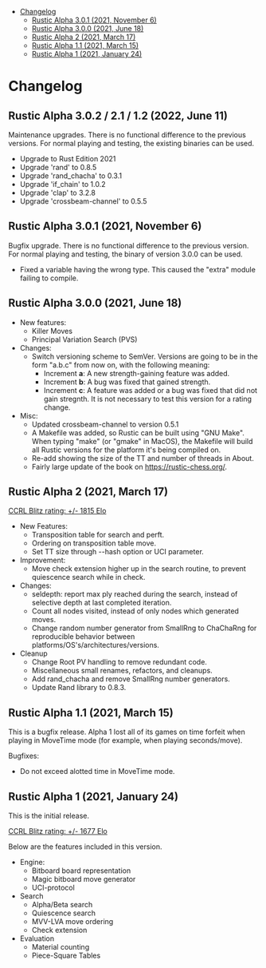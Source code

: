 
<!-- @import "[TOC]" {cmd="toc" depthFrom=1 depthTo=6 orderedList=false} -->

<!-- code_chunk_output -->

- [Changelog](#changelog)
  - [Rustic Alpha 3.0.1 (2021, November 6)](#rustic-alpha-301-2021-november-6)
  - [Rustic Alpha 3.0.0 (2021, June 18)](#rustic-alpha-300-2021-june-18)
  - [Rustic Alpha 2 (2021, March 17)](#rustic-alpha-2-2021-march-17)
  - [Rustic Alpha 1.1 (2021, March 15)](#rustic-alpha-11-2021-march-15)
  - [Rustic Alpha 1 (2021, January 24)](#rustic-alpha-1-2021-january-24)

<!-- /code_chunk_output -->
# Changelog

## Rustic Alpha 3.0.2 / 2.1 / 1.2 (2022, June 11)

Maintenance upgrades. There is no functional difference to the previous
versions. For normal playing and testing, the existing binaries can be
used.

- Upgrade to Rust Edition 2021
- Upgrade 'rand' to 0.8.5
- Upgrade 'rand_chacha' to 0.3.1
- Upgrade 'if_chain' to 1.0.2
- Upgrade 'clap' to 3.2.8
- Upgrade 'crossbeam-channel' to 0.5.5

## Rustic Alpha 3.0.1 (2021, November 6)

Bugfix upgrade. There is no functional difference to the previous version.
For normal playing and testing, the binary of version 3.0.0 can be used.

- Fixed a variable having the wrong type. This caused the "extra" module
  failing to compile.

## Rustic Alpha 3.0.0 (2021, June 18)

- New features:
  - Killer Moves
  - Principal Variation Search (PVS)
- Changes:
  - Switch versioning scheme to SemVer. Versions are going to be in the
    form "a.b.c" from now on, with the following meaning:
    - Increment **a**: A new strength-gaining feature was added.
    - Increment **b**: A bug was fixed that gained strength.
    - Increment **c**: A feature was added or a bug was fixed that did not
      gain stregnth. It is not necessary to test this version for a rating
      change.
- Misc:
  - Updated crossbeam-channel to version 0.5.1
  - A Makefile was added, so Rustic can be built using "GNU Make". When
    typing "make" (or "gmake" in MacOS), the Makefile will build all Rustic
    versions for the platform it's being compiled on.
  - Re-add showing the size of the TT and number of threads in About.
  - Fairly large update of the book on https://rustic-chess.org/.

## Rustic Alpha 2 (2021, March 17)

[CCRL Blitz rating: +/- 1815 Elo](https://ccrl.chessdom.com/ccrl/404/cgi/engine_details.cgi?print=Details&each_game=1&eng=Rustic%20Alpha%202%2064-bit#Rustic_Alpha_2_64-bit)

- New Features:
  - Transposition table for search and perft.
  - Ordering on transposition table move.
  - Set TT size through --hash option or UCI parameter.
- Improvement:
  - Move check extension higher up in the search routine, to prevent
    quiescence search while in check.
- Changes:
  - seldepth: report max ply reached during the search, instead of
    selective depth at last completed iteration.
  - Count all nodes visited, instead of only nodes which generated moves.
  - Change random number generator from SmallRng to ChaChaRng for
    reproducible behavior between platforms/OS's/architectures/versions.
- Cleanup
  - Change Root PV handling to remove redundant code.
  - Miscellaneous small renames, refactors, and cleanups.
  - Add rand_chacha and remove SmallRng number generators.
  - Update Rand library to 0.8.3.

## Rustic Alpha 1.1 (2021, March 15)

This is a bugfix release. Alpha 1 lost all of its games on time forfeit
when playing in MoveTime mode (for example, when playing seconds/move).

Bugfixes:
- Do not exceed alotted time in MoveTime mode.

## Rustic Alpha 1 (2021, January 24)

This is the initial release.

[CCRL Blitz rating: +/- 1677 Elo](https://www.computerchess.org.uk/ccrl/404/cgi/engine_details.cgi?print=Details&each_game=1&eng=Rustic%20Alpha%201%2064-bit#Rustic_Alpha_1_64-bit)

Below are the features included in this version.

- Engine:
  - Bitboard board representation
  - Magic bitboard move generator
  - UCI-protocol
- Search
  - Alpha/Beta search
  - Quiescence search
  - MVV-LVA move ordering
  - Check extension
- Evaluation
  - Material counting
  - Piece-Square Tables